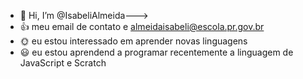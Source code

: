 - 👋 Hi, I’m @IsabeliAlmeida---> 
- 👍 meu email de contato  e almeidaisabeli@escola.pr.gov.br
- :sun_with_face: eu estou  interessado em aprender novas linguagens
- :smiley: eu estou aprendend a programar recentemente  a linguagem  de JavaScript e Scratch
